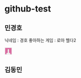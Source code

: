 # github-test

## 민경호
닉네임 : 경호
좋아하는 게임 : 로아 헬다2


<img src="https://github.com/rudghgmrdls1/github-test/blob/%EB%8F%99%EB%AF%BC%EB%8B%98/Images/101377860.png" width="5%" height="5%" title="px" alt="keastmin profile"></img>
## 김동민
